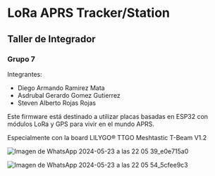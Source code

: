 # LoRa APRS Tracker/Station
## Taller de Integrador
### Grupo 7
Integrantes: 
- Diego Armando Ramirez Mata
- Asdrubal Gerardo Gomez Gutierrez
- Steven Alberto Rojas Rojas


Este firmware está destinado a utilizar placas basadas en ESP32 con módulos LoRa y GPS para vivir en el mundo APRS. 

Especialmente con la board LILYGO® TTGO Meshtastic T-Beam V1.2

![Imagen de WhatsApp 2024-05-23 a las 22 05 39_e0e715a0](https://github.com/dLimerencia/LoRa_APRS_Tracker_Grupo-7/assets/100336056/2e1a0b6e-6793-411a-bcf8-49832c3986e2)

![Imagen de WhatsApp 2024-05-23 a las 22 05 54_5cfee9c3](https://github.com/dLimerencia/LoRa_APRS_Tracker_Grupo-7/assets/100336056/d26a857b-90c2-43e5-9dba-49780193cdbd)
